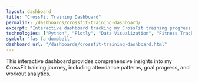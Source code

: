 ```yaml
---
layout: dashboard
title: "CrossFit Training Dashboard"
permalink: /dashboards/crossfit-training-dashboard/
excerpt: "Interactive dashboard tracking my CrossFit training progress, attendance patterns, and fitness goals with comprehensive analytics and visualizations."
technologies: ["Python", "Plotly", "Data Visualization", "Fitness Tracking"]
symbol: "fas fa-dumbbell"
dashboard_url: "/dashboards/crossfit-training-dashboard.html"
---
```


This interactive dashboard provides comprehensive insights into my CrossFit training journey, including attendance patterns, goal progress, and workout analytics.
